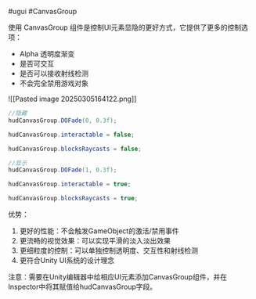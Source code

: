 #ugui  #CanvasGroup

使用 CanvasGroup 组件是控制UI元素显隐的更好方式，它提供了更多的控制选项：
- Alpha 透明度渐变
- 是否可交互
- 是否可以接收射线检测
- 不会完全禁用游戏对象

![[Pasted image 20250305164122.png]]

```cs
//隐藏
hudCanvasGroup.DOFade(0, 0.3f);

hudCanvasGroup.interactable = false;

hudCanvasGroup.blocksRaycasts = false;

//显示
hudCanvasGroup.DOFade(1, 0.3f);

hudCanvasGroup.interactable = true;

hudCanvasGroup.blocksRaycasts = true;

```
优势：

1. 更好的性能：不会触发GameObject的激活/禁用事件
2. 更流畅的视觉效果：可以实现平滑的淡入淡出效果
3. 更细粒度的控制：可以单独控制透明度、交互性和射线检测
4. 更符合Unity UI系统的设计理念

注意：需要在Unity编辑器中给相应UI元素添加CanvasGroup组件，并在Inspector中将其赋值给hudCanvasGroup字段。